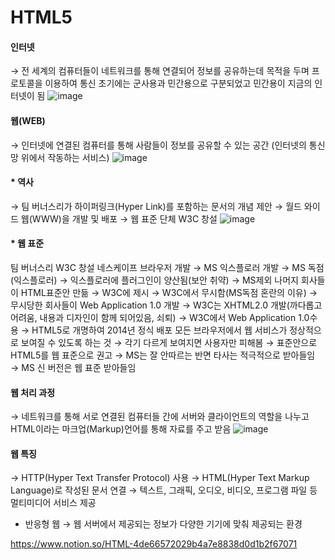 # HTML5

#### 인터넷
→ 전 세계의 컴퓨터들이 네트워크를 통해 연결되어 정보를 공유하는데 목적을 두며 
프로토콜을 이용하여 통신 초기에는 군사용과 민간용으로 구분되었고 민간용이 지금의 인터넷이 됨
![image](https://user-images.githubusercontent.com/59958929/102689318-7bf62080-4240-11eb-8fd3-a6f768ec3eb5.png)

#### 웹(WEB)
→ 인터넷에 연결된 컴퓨터를 통해 사람들이 정보를 공유할 수 있는 공간 (인터넷의 통신망 위에서 작동하는 서비스)
![image](https://user-images.githubusercontent.com/59958929/102689325-83b5c500-4240-11eb-8227-74a6ebfe2a0c.png)

#### * 역사
→ 팀 버너스리가 하이퍼링크(Hyper Link)를 포함하는 문서의 개념 제안
→ 월드 와이드 웹(WWW)을 개발 및 배포
→ 웹 표준 단체 W3C 창설
![image](https://user-images.githubusercontent.com/59958929/102689330-8d3f2d00-4240-11eb-95c1-055d6df14234.png)

#### * 웹 표준
팀 버너스리 W3C 창설
네스케이프 브라우저 개발
→ MS 익스플로러 개발
→ MS 독점(익스플로러)
→ 익스플로러에 플러그인이 양산됨(보안 취약)
→ MS제외 나머지 회사들이 HTML표준안 만듦
→ W3C에 제시 → W3C에서 무시함(MS독점 혼란의 이유)
→ 무시당한 회사들이 Web Application 1.0 개발
→ W3C는 XHTML2.0 개발(까다롭고 어려움, 내용과 디자인이 함께 되어있음, 쇠퇴)
→ W3C에서 Web Application 1.0수용
→ HTML5로 개명하여 2014년 정식 배포
모든 브라우저에서 웹 서비스가 정상적으로 보여질 수 있도록 하는 것
→ 각기 다르게 보여지면 사용자만 피해봄
→ 표준안으로 HTML5를 웹 표준으로 권고
→ MS는 잘 안따르는 반면 타사는 적극적으로 받아들임
→ MS  신 버전은 웹 표준 받아들임

#### 웹 처리 과정
→ 네트워크를 통해 서로 연결된 컴퓨터들 간에 서버와 클라이언트의 역할을 나누고 HTML이라는 마크업(Markup)언어를 통해 자료를 주고 받음
![image](https://user-images.githubusercontent.com/59958929/102689336-95976800-4240-11eb-915f-19c303ab5ad4.png)

#### 웹 특징
→ HTTP(Hyper Text Transfer Protocol) 사용
→ HTML(Hyper Text Markup Language)로 작성된 문서 연결
→ 텍스트, 그래픽, 오디오, 비디오, 프로그램 파일 등 멀티미디어 서비스 제공
- 반응형 웹
→ 웹 서버에서 제공되는 정보가 다양한 기기에 맞춰 제공되는 환경

https://www.notion.so/HTML-4de66572029b4a7e8838d0d1b2f67071
